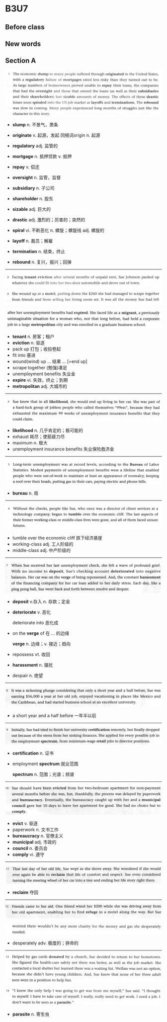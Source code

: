 # B3U7



## Before class

## New words

## Section A

![image-20200521103950077](../assets/images/image-20200521103950077.png)

- **slump** n. 不景气，萧条
- **originate** v. 起源，发起  <kbd>同根词</kbd>origin n. 起源
- **regulatory** adj. 监管的
- **mortgage** n. 抵押贷款 v. 抵押
- **repay** v. 偿还
- **oversight** n. 监管，监督
- **subsidiary** n. 子公司
- **shareholder** n. 股东
- **sizable** adj. 巨大的
- **drastic** adj. 激烈的；厉害的；突然的
- **spiral** vi. 不断恶化 n. 螺旋；螺旋线 adj. 螺旋的

- **layoff** n. 裁员；解雇
- **termination** n. 结束，终止
- **rebound** n. 复兴，振兴；回弹

---

![image-20200521105637344](../assets/images/image-20200521105637344.png)

![image-20200521105648186](../assets/images/image-20200521105648186.png)

- **tenant** n. 房客；租户
- **eviction** n. 驱逐
- pack up 打包；收拾卷起
- fit into 塞进
- wound(wind) up ... 结果 ... [=end up]
- scrape together (勉强)凑足
- unemployment benefits 失业金
- **expire** vi. 失效，终止；到期
- **metropolitan** adj. 大城市的



---

![image-20200521111631264](../assets/images/image-20200521111631264.png)

- **likelihood** n. 几乎肯定的；极可能的
- exhaust 耗尽；使筋疲力尽
- maximum n. 极大
- unemployment insurance benefits 失业保险救济金



---

![image-20200526081755709](../assets/images/image-20200526081755709.png)

- **bureau** n. 局



----

![image-20200526083315452](../assets/images/image-20200526083315452.png)

- tumble over the economic cliff 跌下经济悬崖
- working-class adj. 工人阶级的
- middle-class adj. 中产阶级的



---

![image-20200526084203013](../assets/images/image-20200526084203013.png)

- **deposit** v.存入 n. 存款；定金

- **deteriorate** v. 恶化

  deteriorate into 恶化成

- on the **verge** of 在 ... 的边缘

  **verge** n. 边缘；v. 接近；趋向

- repossess vt. 收回

- **harassment** n. 骚扰

- despair n. 绝望



---

![image-20200526085128229](../assets/images/image-20200526085128229.png)

- a short year and a half before 一年半以前



---

![image-20200526091316167](../assets/images/image-20200526091316167.png)

- **certification** n. 证书

- employment **spectrum**  就业范围

  **spectrum** n. 范围；光谱；频谱



---

![image-20200526092121320](../assets/images/image-20200526092121320.png)

- **evict** v. 驱逐
- paperwork n. 文书工作
- **bureaucracy** n. 官僚主义
- **municipal** adj. 市政的
- **council** n. 委员会
- **comply** vi. 遵守



---

![image-20200526093044642](../assets/images/image-20200526093044642.png)

- **reclaim** 夺回



---

![image-20200526093424014](../assets/images/image-20200526093424014.png)

![image-20200526093719674](../assets/images/image-20200526093719674.png)

- desperately adv. 极度的；拼命的



---

![image-20200526094425388](../assets/images/image-20200526094425388.png)

![image-20200526094645436](../assets/images/image-20200526094645436.png)

- **parasite** n. 寄生虫

